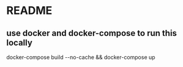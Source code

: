 # README

## use docker and docker-compose to run this locally 

docker-compose build --no-cache && docker-compose up 



